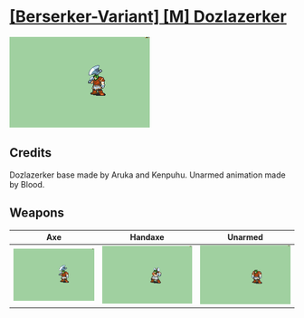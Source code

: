 # [\[Berserker-Variant\] \[M\] Dozlazerker](./)

<img src="./3.%20Axe/Axe_000.png" alt="[Berserker-Variant] [M] Dozlazerker standing" />

## Credits

Dozlazerker base made by Aruka and Kenpuhu.
Unarmed animation made by Blood.

## Weapons


|Axe |Handaxe |Unarmed |
|  :---: | :---: | :---: |
| <img alt="Axe animation" src="./3.%20Axe/Axe.gif" /> | <img alt="Handaxe animation" src="./4.%20Handaxe/Handaxe.gif" /> | <img alt="Unarmed animation" src="./8.%20Unarmed/Unarmed.gif" /> |
